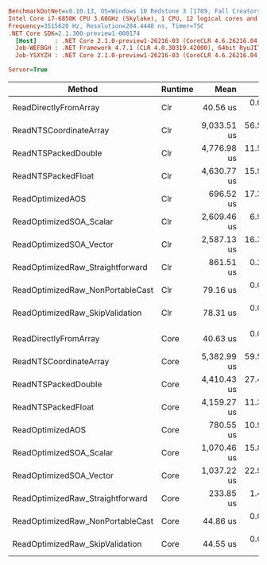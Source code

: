 ``` ini

BenchmarkDotNet=v0.10.13, OS=Windows 10 Redstone 3 [1709, Fall Creators Update] (10.0.16299.248)
Intel Core i7-6850K CPU 3.60GHz (Skylake), 1 CPU, 12 logical cores and 6 physical cores
Frequency=3515620 Hz, Resolution=284.4448 ns, Timer=TSC
.NET Core SDK=2.1.300-preview1-008174
  [Host]     : .NET Core 2.1.0-preview1-26216-03 (CoreCLR 4.6.26216.04, CoreFX 4.6.26216.02), 64bit RyuJIT
  Job-WEFBGH : .NET Framework 4.7.1 (CLR 4.0.30319.42000), 64bit RyuJIT-v4.7.2633.0
  Job-YSXYZH : .NET Core 2.1.0-preview1-26216-03 (CoreCLR 4.6.26216.04, CoreFX 4.6.26216.02), 64bit RyuJIT

Server=True  

```
|                           Method | Runtime |        Mean |      Error |     StdDev |      Median | Scaled | ScaledSD |    Gen 0 |    Gen 1 |    Gen 2 | Allocated |
|--------------------------------- |-------- |------------:|-----------:|-----------:|------------:|-------:|---------:|---------:|---------:|---------:|----------:|
|            ReadDirectlyFromArray |     Clr |    40.56 us |  0.0408 us |  0.0361 us |    40.56 us |   1.00 |     0.00 |        - |        - |        - |       0 B |
|           ReadNTSCoordinateArray |     Clr | 9,033.51 us | 56.5966 us | 50.1714 us | 9,015.13 us | 222.72 |     1.21 | 656.2500 | 468.7500 | 171.8750 | 3843558 B |
|              ReadNTSPackedDouble |     Clr | 4,776.98 us | 11.5944 us |  9.6819 us | 4,778.09 us | 117.77 |     0.25 | 328.1250 | 328.1250 | 328.1250 | 1284690 B |
|               ReadNTSPackedFloat |     Clr | 4,630.77 us | 15.9781 us | 13.3424 us | 4,627.30 us | 114.17 |     0.33 | 179.6875 | 179.6875 | 179.6875 |  643906 B |
|                 ReadOptimizedAOS |     Clr |   696.52 us | 17.3113 us | 51.0427 us |   679.66 us |  17.17 |     1.25 | 333.9844 | 333.0078 | 333.0078 | 1282840 B |
|          ReadOptimizedSOA_Scalar |     Clr | 2,609.46 us |  6.9847 us |  5.4532 us | 2,607.28 us |  64.34 |     0.14 | 332.0313 | 332.0313 | 332.0313 | 1282935 B |
|          ReadOptimizedSOA_Vector |     Clr | 2,587.13 us | 16.3804 us | 14.5208 us | 2,586.44 us |  63.78 |     0.35 | 332.0313 | 332.0313 | 332.0313 | 1282930 B |
| ReadOptimizedRaw_Straightforward |     Clr |   861.51 us |  0.2575 us |  0.2282 us |   861.51 us |  21.24 |     0.02 |        - |        - |        - |       0 B |
| ReadOptimizedRaw_NonPortableCast |     Clr |    79.16 us |  0.0603 us |  0.0564 us |    79.17 us |   1.95 |     0.00 |        - |        - |        - |       0 B |
|  ReadOptimizedRaw_SkipValidation |     Clr |    78.31 us |  0.0534 us |  0.0499 us |    78.30 us |   1.93 |     0.00 |        - |        - |        - |       0 B |
|                                  |         |             |            |            |             |        |          |          |          |          |           |
|            ReadDirectlyFromArray |    Core |    40.63 us |  0.0304 us |  0.0285 us |    40.63 us |   1.00 |     0.00 |        - |        - |        - |       0 B |
|           ReadNTSCoordinateArray |    Core | 5,382.99 us | 59.5569 us | 55.7095 us | 5,355.34 us | 132.49 |     1.33 |  23.4375 |  23.4375 |  23.4375 | 3842307 B |
|              ReadNTSPackedDouble |    Core | 4,410.43 us | 27.4371 us | 25.6647 us | 4,408.72 us | 108.55 |     0.61 | 328.1250 | 328.1250 | 328.1250 | 1282640 B |
|               ReadNTSPackedFloat |    Core | 4,159.27 us | 11.3183 us |  8.8366 us | 4,156.65 us | 102.37 |     0.22 | 179.6875 | 179.6875 | 179.6875 |  642640 B |
|                 ReadOptimizedAOS |    Core |   780.55 us | 10.9260 us | 10.2202 us |   783.13 us |  19.21 |     0.24 | 285.1563 | 285.1563 | 285.1563 | 1283391 B |
|          ReadOptimizedSOA_Scalar |    Core | 1,070.46 us | 15.8780 us | 14.8523 us | 1,071.55 us |  26.35 |     0.35 | 339.8438 | 339.8438 | 339.8438 | 1282717 B |
|          ReadOptimizedSOA_Vector |    Core | 1,037.22 us | 22.9880 us | 23.6070 us | 1,031.54 us |  25.53 |     0.56 | 335.9375 | 335.9375 | 335.9375 | 1282808 B |
| ReadOptimizedRaw_Straightforward |    Core |   233.85 us |  1.4831 us |  1.3147 us |   233.63 us |   5.76 |     0.03 |        - |        - |        - |       0 B |
| ReadOptimizedRaw_NonPortableCast |    Core |    44.86 us |  0.0335 us |  0.0313 us |    44.86 us |   1.10 |     0.00 |        - |        - |        - |       0 B |
|  ReadOptimizedRaw_SkipValidation |    Core |    44.55 us |  0.0484 us |  0.0429 us |    44.54 us |   1.10 |     0.00 |        - |        - |        - |       0 B |
